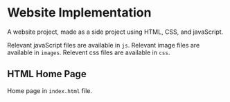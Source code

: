 # Website Implementation
 A website project, made as a side project using HTML, CSS, and javaScript.
 
 Relevant javaScript files are available in `js`.
 Relevant image files are available in `images`.
 Relevent css files are available in `css`.
 
 ## HTML Home Page
Home page in `index.html` file.
 
